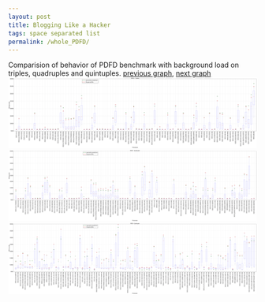 ```yaml
---
layout: post
title: Blogging Like a Hacker
tags: space separated list
permalink: /whole_PDFD/
---
```


Comparision of behavior of PDFD benchmark with background load on triples, quadruples and quintuples.
[previous graph](./whole_O/), [next graph](./whole_RB/)
<img src="./images/triple/PDFD_box.png" alt="graph figure"><img src="./images/quadruple/PDFD_box.png" alt="graph figure"><img src="./images/quintuple/PDFD_box.png" alt="graph figure">